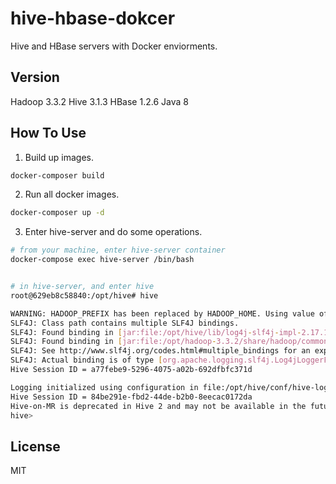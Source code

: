 # hive-hbase-dokcer

Hive and HBase servers with Docker enviorments.

## Version

Hadoop 3.3.2
Hive 3.1.3
HBase 1.2.6
Java 8

## How To Use

1. Build up images.
```sh
docker-composer build
```

2. Run all docker images.
```sh
docker-composer up -d
```

3. Enter hive-server and do some operations.
```sh
# from your machine, enter hive-server container
docker-compose exec hive-server /bin/bash


# in hive-server, and enter hive
root@629eb8c58840:/opt/hive# hive 

WARNING: HADOOP_PREFIX has been replaced by HADOOP_HOME. Using value of HADOOP_PREFIX.
SLF4J: Class path contains multiple SLF4J bindings.
SLF4J: Found binding in [jar:file:/opt/hive/lib/log4j-slf4j-impl-2.17.1.jar!/org/slf4j/impl/StaticLoggerBinder.class]
SLF4J: Found binding in [jar:file:/opt/hadoop-3.3.2/share/hadoop/common/lib/slf4j-log4j12-1.7.30.jar!/org/slf4j/impl/StaticLoggerBinder.class]
SLF4J: See http://www.slf4j.org/codes.html#multiple_bindings for an explanation.
SLF4J: Actual binding is of type [org.apache.logging.slf4j.Log4jLoggerFactory]
Hive Session ID = a77febe9-5296-4075-a02b-692dfbfc371d

Logging initialized using configuration in file:/opt/hive/conf/hive-log4j2.properties Async: true
Hive Session ID = 84be291e-fbd2-44de-b2b0-8eecac0172da
Hive-on-MR is deprecated in Hive 2 and may not be available in the future versions. Consider using a different execution engine (i.e. spark, tez) or using Hive 1.X releases.
hive>
```

## License
MIT
